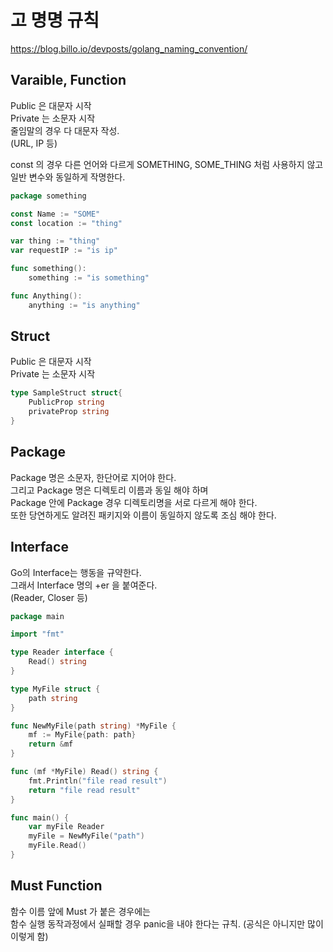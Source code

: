 # 고 명명 규칙
https://blog.billo.io/devposts/golang_naming_convention/

## Varaible, Function 
Public 은 대문자 시작   
Private 는 소문자 시작  
줄임말의 경우 다 대문자 작성.  
(URL, IP 등)

const 의 경우 다른 언어와 다르게 SOMETHING, SOME_THING 처럼 사용하지 않고  
일반 변수와 동일하게 작명한다.

```go
package something

const Name := "SOME"
const location := "thing"

var thing := "thing"
var requestIP := "is ip"

func something():
    something := "is something" 

func Anything():
    anything := "is anything"
```

## Struct 
Public 은 대문자 시작  
Private 는 소문자 시작
```go
type SampleStruct struct{
    PublicProp string
    privateProp string
}
```

## Package
Package 명은 소문자, 한단어로 지어야 한다.  
그리고 Package 명은 디렉토리 이름과 동일 해야 하며  
Package 안에 Package 경우 디렉토리명을 서로 다르게 해야 한다.  
또한 당연하게도 알려진 패키지와 이름이 동일하지 않도록 조심 해야 한다.


## Interface
Go의 Interface는 행동을 규약한다.  
그래서 Interface 명의 +er 을 붙여준다.  
(Reader, Closer 등)
```go
package main

import "fmt"

type Reader interface {
	Read() string
}

type MyFile struct {
	path string
}

func NewMyFile(path string) *MyFile {
	mf := MyFile{path: path}
	return &mf
}

func (mf *MyFile) Read() string {
	fmt.Println("file read result")
	return "file read result"
}

func main() {
	var myFile Reader
	myFile = NewMyFile("path")
	myFile.Read()
}
```

## Must Function
함수 이름 앞에 Must 가 붙은 경우에는  
함수 실행 동작과정에서 실패할 경우 panic을 내야 한다는 규칙.
(공식은 아니지만 많이 이렇게 함)